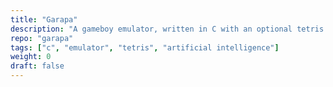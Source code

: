 ```yaml
---
title: "Garapa"
description: "A gameboy emulator, written in C with an optional tetris AI and Julia API"
repo: "garapa"
tags: ["c", "emulator", "tetris", "artificial intelligence"]
weight: 0
draft: false
---
```

